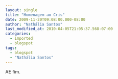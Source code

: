 ```yaml
---
layout: single
title: "Homenagem ao Cris"
date: 2009-11-20T09:08:00.000-08:00
author: "Nathália Santos"
last_modified_at: 2010-04-05T21:05:37.568-07:00
categories:
  - imported
  - blogspot
tags:
  - blogspot
  - "Nathália Santos"
---
```


AE fim.